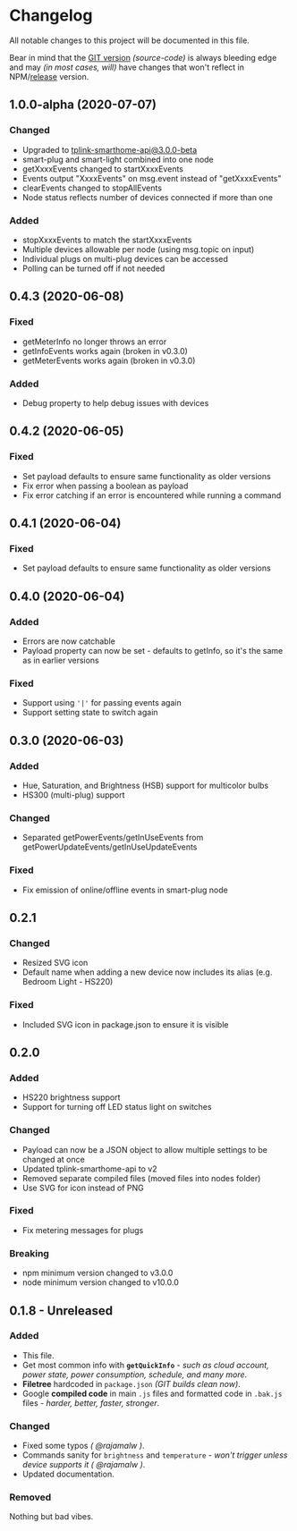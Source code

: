 # Changelog

All notable changes to this project will be documented in this file.

Bear in mind that the [GIT version](https://github.com/caseyjhol/node-red-contrib-tplink) *(source-code)* is always bleeding edge and may *(in most cases, will)* have changes that won't reflect in NPM/[release](https://github.com/caseyjhol/node-red-contrib-tplink/releases) version.

## 1.0.0-alpha (2020-07-07)

### Changed

- Upgraded to tplink-smarthome-api@3.0.0-beta
- smart-plug and smart-light combined into one node
- getXxxxEvents changed to startXxxxEvents
- Events output "XxxxEvents" on msg.event instead of "getXxxxEvents"
- clearEvents changed to stopAllEvents
- Node status reflects number of devices connected if more than one

### Added

- stopXxxxEvents to match the startXxxxEvents
- Multiple devices allowable per node (using msg.topic on input)
- Individual plugs on multi-plug devices can be accessed
- Polling can be turned off if not needed

## 0.4.3 (2020-06-08)

### Fixed

- getMeterInfo no longer throws an error
- getInfoEvents works again (broken in v0.3.0)
- getMeterEvents works again (broken in v0.3.0)

### Added

- Debug property to help debug issues with devices

## 0.4.2 (2020-06-05)

### Fixed

- Set payload defaults to ensure same functionality as older versions
- Fix error when passing a boolean as payload
- Fix error catching if an error is encountered while running a command

## 0.4.1 (2020-06-04)

### Fixed

- Set payload defaults to ensure same functionality as older versions

## 0.4.0 (2020-06-04)

### Added

- Errors are now catchable
- Payload property can now be set - defaults to getInfo, so it's the same as in earlier versions

### Fixed

- Support using `'|'` for passing events again
- Support setting state to switch again

## 0.3.0 (2020-06-03)

### Added

- Hue, Saturation, and Brightness (HSB) support for multicolor bulbs
- HS300 (multi-plug) support

### Changed

- Separated getPowerEvents/getInUseEvents from getPowerUpdateEvents/getInUseUpdateEvents

### Fixed

- Fix emission of online/offline events in smart-plug node

## 0.2.1

### Changed

- Resized SVG icon
- Default name when adding a new device now includes its alias (e.g. Bedroom Light - HS220)

### Fixed

- Included SVG icon in package.json to ensure it is visible

## 0.2.0

### Added

- HS220 brightness support
- Support for turning off LED status light on switches

### Changed

- Payload can now be a JSON object to allow multiple settings to be changed at once
- Updated tplink-smarthome-api to v2
- Removed separate compiled files (moved files into nodes folder)
- Use SVG for icon instead of PNG

### Fixed

- Fix metering messages for plugs

### Breaking

- npm minimum version changed to v3.0.0
- node minimum version changed to v10.0.0

## 0.1.8 - Unreleased

### Added

- This file.
- Get most common info with **`getQuickInfo`** - *such as cloud account, power state, power consumption,  schedule, and many more*.
- **Filetree** hardcoded in `package.json` *(GIT builds clean now)*.
- Google **compiled code** in main `.js` files and formatted code in `.bak.js` files *- harder, better, faster, stronger*.

### Changed

- Fixed some typos *( @rajamalw )*.
- Commands sanity for `brightness` and `temperature` *- won't trigger unless device supports it ( @rajamalw )*.
- Updated documentation.

### Removed

Nothing but bad vibes.